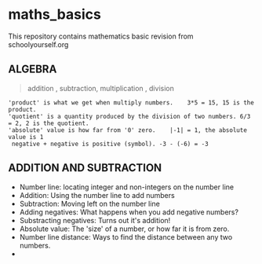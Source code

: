 # maths_basics

This repository contains mathematics basic revision from schoolyourself.org 

## ALGEBRA

> addition , subtraction, multiplication , division

    'product' is what we get when multiply numbers.    3*5 = 15, 15 is the product.
    'quotient' is a quantity produced by the division of two numbers. 6/3 = 2, 2 is the quotient.
    'absolute' value is how far from '0' zero.    |-1| = 1, the absolute value is 1
     negative + negative is positive (symbol). -3 - (-6) = -3 



## ADDITION AND SUBTRACTION
* Number line: locating integer and non-integers on the number line
* Addition: Using the number line to add numbers
* Subtraction: Moving left on the number line
* Adding negatives: What happens when you add negative numbers?
* Substracting negatives: Turns out it's addition!
* Absolute value: The 'size' of a number, or how far it is from zero.
* Number line distance: Ways to find the distance between any two numbers.
* 
